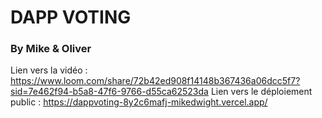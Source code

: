 # DAPP VOTING

### By Mike & Oliver

Lien vers la vidéo : https://www.loom.com/share/72b42ed908f14148b367436a06dcc5f7?sid=7e462f94-b5a8-47f6-9766-d55ca62523da
Lien vers le déploiement public : https://dappvoting-8y2c6mafj-mikedwight.vercel.app/
